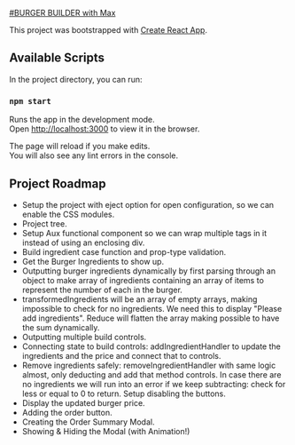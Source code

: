 [#BURGER BUILDER with Max](https://www.udemy.com/react-the-complete-guide-incl-redux)

This project was bootstrapped with [Create React App](https://github.com/facebook/create-react-app).

## Available Scripts

In the project directory, you can run:

### `npm start`

Runs the app in the development mode.<br>
Open [http://localhost:3000](http://localhost:3000) to view it in the browser.

The page will reload if you make edits.<br>
You will also see any lint errors in the console.

## Project Roadmap

* Setup the project with eject option for open configuration, so we can enable the CSS modules.
* Project tree.
* Setup Aux functional component so we can wrap multiple tags in it instead of using an enclosing div.
* Build ingredient case function and prop-type validation.
* Get the Burger Ingredients to show up.
* Outputting burger ingredients dynamically by first parsing through an object to make array of ingredients containing an array of items to represent the number of each in the burger.
* transformedIngredients will be an array of empty arrays, making impossible to check for no ingredients. We need this to display "Please add ingredients". Reduce will flatten the array making possible to have the sum dynamically.
* Outputting multiple build controls.
* Connecting state to build controls: addIngredientHandler to update the ingredients and the price and connect that to controls.
* Remove ingredients safely: removeIngredientHandler with same logic almost, only deducting and add that method controls. In case there are no ingredients we will run into an error if we keep subtracting: check for less or equal to 0 to return. Setup disabling the buttons.
* Display the updated burger price.
* Adding the order button.
* Creating the Order Summary Modal.
* Showing & Hiding the Modal (with Animation!)

